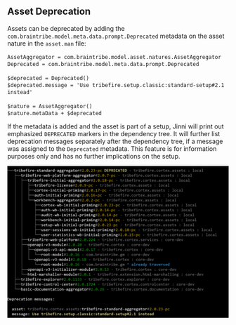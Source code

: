 ## Asset Deprecation

Assets can be deprecated by adding the `com.braintribe.model.meta.data.prompt.Deprecated` metadata on the asset nature in the `asset.man` file:

```
AssetAggregator = com.braintribe.model.asset.natures.AssetAggregator
Deprecated = com.braintribe.model.meta.data.prompt.Deprecated

$deprecated = Deprecated()
$deprecated.message = 'Use tribefire.setup.classic:standard-setup#2.1 instead'

$nature = AssetAggregator()
$nature.metaData + $deprecated
```

If the metadata is added and the asset is part of a setup, Jinni will print out emphasized `DEPRECATED` markers in the dependency tree. It will further list deprecation messages separately after the dependency tree, if a message was assigned to the `Deprecated` metadata. This feature is for information purposes only and has no further implications on the setup.

![](./images/asset-deprecation-output.png)